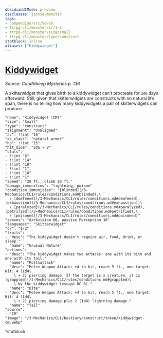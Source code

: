 ```yaml
---
obsidianUIMode: preview
cssclasses: json5e-monster
tags:
- compendium/src/5e/cm
- ttrpg-cli/monster/cr/1-2
- ttrpg-cli/monster/size/small
- ttrpg-cli/monster/type/construct
statblock: inline
aliases: ["Kiddywidget"]
---
```

# [Kiddywidget](3-Mechanics\CLI\bestiary\construct/kiddywidget-cm.md)
*Source: Candlekeep Mysteries p. 136*  

A skitterwidget that gives birth to a kiddywidget can't procreate for `3d6` days afterward. Still, given that skitterwidgets are constructs with no natural life span, there is no telling how many kiddywidgets a pair of skitterwidgets can produce.

```statblock
"name": "Kiddywidget (CM)"
"size": "Small"
"type": "construct"
"alignment": "Unaligned"
"ac": !!int "16"
"ac_class": "natural armor"
"hp": !!int "15"
"hit_dice": "2d6 + 8"
"stats":
- !!int "6"
- !!int "14"
- !!int "18"
- !!int "1"
- !!int "10"
- !!int "1"
"speed": "20 ft., climb 20 ft."
"damage_immunities": "lightning, poison"
"condition_immunities": "[blinded](/3-Mechanics/CLI/rules/conditions.md#blinded),\
  \ [deafened](/3-Mechanics/CLI/rules/conditions.md#deafened), [exhaustion](/3-Mechanics/CLI/rules/conditions.md#exhaustion),\
  \ [paralyzed](/3-Mechanics/CLI/rules/conditions.md#paralyzed), [petrified](/3-Mechanics/CLI/rules/conditions.md#petrified),\
  \ [poisoned](/3-Mechanics/CLI/rules/conditions.md#poisoned)"
"senses": "darkvision 60, passive Perception 10"
"languages": "Skitterwidget"
"cr": "1/2"
"traits":
- "desc": "The kiddywidget doesn't require air, food, drink, or sleep."
  "name": "Unusual Nature"
"actions":
- "desc": "The kiddywidget makes two attacks: one with its bite and one with its tail."
  "name": "Multiattack"
- "desc": "Melee Weapon Attack: +4 to hit, reach 5 ft., one target. Hit: 4 (1d4\
    \ + 2) piercing damage. If the target is a creature, it is [grappled](/3-Mechanics/CLI/rules/conditions.md#grappled)\
    \ by the kiddywidget (escape DC 8)."
  "name": "Bite"
- "desc": "Melee Weapon Attack: +4 to hit, reach 5 ft., one target. Hit: 4 (1d4\
    \ + 2) piercing damage plus 2 (1d4) lightning damage."
  "name": "Tail"
"source":
- "CM"
"image": "/3-Mechanics/CLI/bestiary/construct/token/kiddywidget-cm.webp"
```
^statblock